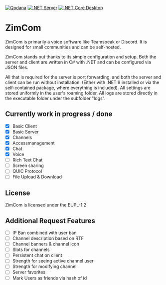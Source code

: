 [![Qodana](https://github.com/LeonTutte/ZimCom/actions/workflows/qodana_code_quality.yml/badge.svg?branch=main)](https://github.com/LeonTutte/ZimCom/actions/workflows/qodana_code_quality.yml)
[![.NET Server](https://github.com/LeonTutte/ZimCom/actions/workflows/dotnet-server.yml/badge.svg)](https://github.com/LeonTutte/ZimCom/actions/workflows/dotnet-server.yml)
[![.NET Core Desktop](https://github.com/LeonTutte/ZimCom/actions/workflows/dotnet-desktop.yml/badge.svg)](https://github.com/LeonTutte/ZimCom/actions/workflows/dotnet-desktop.yml)

# ZimCom

ZimCom is primarily a voice software like Teamspeak or Discord. It is designed for small communities and can be self-hosted.

ZimCom stands out thanks to its simple configuration and setup. Both the server and client are written in C# with .NET and can be configured via JSON files.

All that is required for the server is port forwarding, and both the server and client can be run without installation. (Either with .NET 9 installed or via the self-contained package, where everything is included).
All settings are stored uniformly in the user's roaming folder.
All logs are stored directly in the executable folder under the subfolder "logs".

## Currently work in progress / done

- [x] Basic Client
- [x] Basic Server
- [x] Channels
- [x] Accessmanagement
- [x] Chat
- [x] Voice
- [ ] Rich Text Chat
- [ ] Screen sharing
- [ ] QUIC Protocol
- [ ] File Upload & Download

## License

ZimCom is licensed under the EUPL-1.2

## Additional Request Features

- [ ] IP Ban combined with user ban
- [ ] Channel description based on RTF
- [ ] Channel banners & channel icon
- [ ] Slots for channels
- [ ] Persistent chat on client
- [ ] Strength for seeing active channel user
- [ ] Strength for modifying channel
- [ ] Server favorites
- [ ] Mark Users as friends via hash of id
